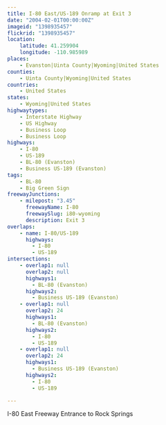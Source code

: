 ```yaml
---
title: I-80 East/US-189 Onramp at Exit 3
date: "2004-02-01T00:00:00Z"
imageid: "1398935457"
flickrid: "1398935457"
location:
    latitude: 41.259904
    longitude: -110.985989
places:
    - Evanston|Uinta County|Wyoming|United States
counties:
    - Uinta County|Wyoming|United States
countries:
    - United States
states:
    - Wyoming|United States
highwaytypes:
    - Interstate Highway
    - US Highway
    - Business Loop
    - Business Loop
highways:
    - I-80
    - US-189
    - BL-80 (Evanston)
    - Business US-189 (Evanston)
tags:
    - BL-80
    - Big Green Sign
freewayJunctions:
    - milepost: "3.45"
      freewayName: I-80
      freewaySlug: i80-wyoming
      description: Exit 3
overlaps:
    - name: I-80/US-189
      highways:
        - I-80
        - US-189
intersections:
    - overlap1: null
      overlap2: null
      highways1:
        - BL-80 (Evanston)
      highways2:
        - Business US-189 (Evanston)
    - overlap1: null
      overlap2: 24
      highways1:
        - BL-80 (Evanston)
      highways2:
        - I-80
        - US-189
    - overlap1: null
      overlap2: 24
      highways1:
        - Business US-189 (Evanston)
      highways2:
        - I-80
        - US-189

---
```

I-80 East Freeway Entrance to Rock Springs